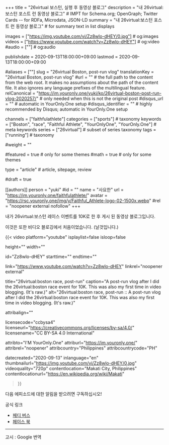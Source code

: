 +++
title = "26virtual 보스턴, 실행 후 동영상 블로그"
description = "내 26virtual:보스턴 포스트 런 동영상 블로그"													# IMPT for Schema.org; OpenGraph; Twitter Cards -- for RDFa, Microdata, JSON-LD
summary = "내 26virtual:보스턴 포스트 런 동영상 블로그"																											# for summary text in list displays

images = ["https://img.youtube.com/vi/Zz8wlo-dHEY/0.jpg"]																											# og:images
videos = ["https://www.youtube.com/watch?v=Zz8wlo-dHEY"]																											# og:video
#audio = [""]																												# og:audio

publishdate = 2020-09-13T18:00:00+09:00
lastmod = 2020-09-13T18:00:00+09:00

#aliases = [""]
slug = "26virtual Boston, post-run vlog"
translationKey = "26virtual Boston, post-run vlog"
#url = ""																														# the full path to the content from the web root. It makes no assumptions about the path of the content file. It also ignores any language prefixes of the multilingual feature.
relCanonical = "https://im.youronly.one/yuki/ko/26virtual-boston-post-run-vlog-2020257/"																									# only needed when this is not the original post
#disqus_url = ""                                                    # automatic in YourOnly.One setup
#disqus_identifier = ""                                             # highly recommended by Disqus; automatic in YourOnly.One setup

channels = ["faithfulathlete"]
categories = ["sports"]																									# taxonomy
keywords = ["Boston", "race", "Faithful Athlete", "YourOnlyOne", "YourOnly.One"]																										# meta keywords
series = ["26virtual"]																											# subset of series taxonomy
tags = ["running"]																						# taxonomy

#weight = ""

#featured = true																									# only for some themes
#math = true																											# only for some themes

type = "article"                                                           # article, sitepage, review

#draft = true

[[authors]]
person = "yuki"
#id = ""
name = "사요한"
url = "https://im.youronly.one/faithfulathlete/"
avatar = "https://rsc.youronly.one/img/y/Faithful_Athlete-logo-02-1500x.webp"
#rel = "noopener external nofollow"
+++

내가 26virtual:보스턴 레이스 이벤트를 10K로 한 후 게시 된 동영상 블로그입니다.

이것은 또한 비디오 블로깅에서 처음이었습니다. (날것입니다.)

<!--more-->

{{< video
  platform="youtube"
  isplaylist=false
  isloop=false

  height=""
  width=""

  id="Zz8wlo-dHEY"
  starttime=""
  endtime=""

  link="https://www.youtube.com/watch?v=Zz8wlo-dHEY"
  linkrel="noopener external"

  title="26virtual:boston race, post-run"
  caption="A post-run vlog after I did the 26virtual:boston race event for 10K. This was also my first time in video blogging. (It's raw.)"
  alt="26virtual:boston race, post-run :: A post-run vlog after I did the 26virtual:boston race event for 10K. This was also my first time in video blogging. (It's raw.)"

  attribalign=""

  licensecode="ccbysa4"
  licenseurl="https://creativecommons.org/licenses/by-sa/4.0/"
  licensename="CC BY-SA 4.0 International"

  attribto="I'M YourOnly.One"
  attriburl="https://im.youronly.one/"
  attribrel="noopener"
  attribcountry="Philippines"
  attribcountrycode="PH"

  datecreated="2020-09-13"
  inlanguage="en"
  thumbnailurl="https://img.youtube.com/vi/Zz8wlo-dHEY/0.jpg"
  videoquality="720p"
  contentlocation="Makati City, Philippines"
  contentlocationurl="https://en.wikipedia.org/wiki/Makati"
>}}

다음 에피소드에 대한 알림을 받으려면 구독하십시오!

공식 링크

- [페디 버스](https://koyu.space/@faithfulathlete)
- [페이스 북](https://www.facebook.com/faithful.athlete)

---

고시 : Google 번역
